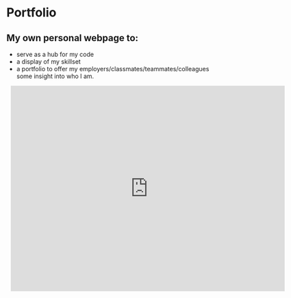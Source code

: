 # Portfolio

## My own personal webpage to:

* serve as a hub for my code  
* a display of my skillset 
* a portfolio to offer my employers/classmates/teammates/colleagues some insight into who I am. 


<div style="width: 640px; height: 480px; margin: 10px; position: relative;"><iframe allowfullscreen frameborder="0" style="width:640px; height:480px" src="https://www.lucidchart.com/documents/embeddedchart/9875e7f8-f9ef-42b0-a077-a12b4b326fc2" id="6G6LvxqZIK.6"></iframe></div>
